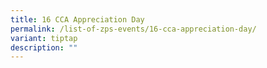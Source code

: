 ```yaml
---
title: 16 CCA Appreciation Day
permalink: /list-of-zps-events/16-cca-appreciation-day/
variant: tiptap
description: ""
---
```

